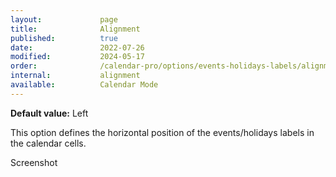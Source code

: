 ```yaml
---
layout:             page
title:              Alignment
published:          true
date:               2022-07-26
modified:           2024-05-17
order:              /calendar-pro/options/events-holidays-labels/alignment
internal:           alignment
available:          Calendar Mode
---
```

**Default value:** Left

This option defines the horizontal position of the events/holidays labels in the calendar cells. 

<todo>Screenshot</todo>